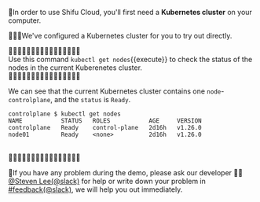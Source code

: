 
🌟In order to use Shifu Cloud, you'll first need a **Kubernetes cluster** on your computer.

🧑🏼‍💻We've configured a Kubernetes cluster for you to try out directly.

🔹🔹🔹🔹🔹🔹🔹🔹🔹🔹🔹🔹🔹🔹🔹🔹
<br/>
Use this command `kubectl get nodes`{{execute}} to check the status of the nodes in the current Kuberenetes cluster.
<br/>
🔹🔹🔹🔹🔹🔹🔹🔹🔹🔹🔹🔹🔹🔹🔹🔹
<br/>

We can see that the current Kubernetes cluster contains one `node`-`controlplane`, and the `status` is `Ready`.
```
controlplane $ kubectl get nodes
NAME           STATUS   ROLES           AGE     VERSION
controlplane   Ready    control-plane   2d16h   v1.26.0
node01         Ready    <none>          2d16h   v1.26.0
```
<br/>
🔹🔹🔹🔹🔹🔹🔹🔹🔹🔹🔹🔹🔹🔹🔹🔹
<br/>

🔔If you have any problem during the demo, please ask our developer 👷🏽[@Steven Lee(@slack)](https://shifuproj.slack.com/archives/D04MFP86D4J) for help or write down your problem in [#feedback(@slack)](https://shifuproj.slack.com/archives/C04N5AJJL8Y), we will help you out immediately.